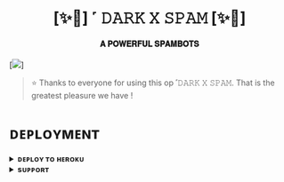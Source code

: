 <h1 align="center"><b>[✨🥀] ˹ 𝙳𝙰𝚁𝙺 𝚇 𝚂𝙿𝙰𝙼 [✨🥀]</b></h1>

<h4 align="center"> 𝐀 𝐏𝐎𝐖𝐄𝐑𝐅𝐔𝐋 𝐒𝐏𝐀𝐌𝐁𝐎𝐓𝐒</h4>

[<img src="https://telegra.ph/file/b9a77fdb3c7edf9acc8e0.jpg"/>]

> ⭐️ Thanks to everyone for using this op ˹𝙳𝙰𝚁𝙺 𝚇 𝚂𝙿𝙰𝙼. That is the greatest pleasure we have !


# ᴅᴇᴘʟᴏʏᴍᴇɴᴛ


<details>
<summary><b>ᴅᴇᴘʟᴏʏ ᴛᴏ ʜᴇʀᴏᴋᴜ</b></summary>
<br>

[![Deploy](https://www.herokucdn.com/deploy/button.svg)](https://dashboard.heroku.com/new?template=https://github.com/Ketannama/SPAMBOT)

</details>


<details>
<summary><b>sᴜᴘᴘᴏʀᴛ</b></summary>
<br>

<a href="https://t.me/under_world_here"><img src="https://img.shields.io/badge/Join-Telegram%20Channel-red.svg?logo=Telegram"></a>

</details>
